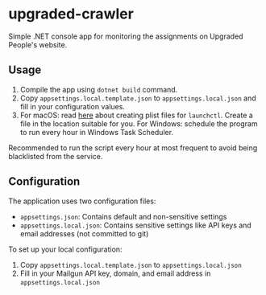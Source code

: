 # upgraded-crawler

Simple .NET console app for monitoring the assignments on Upgraded People's website.

## Usage

1. Compile the app using `dotnet build` command.
2. Copy `appsettings.local.template.json` to `appsettings.local.json` and fill in your configuration values.
3. For macOS: read [here](https://alvinalexander.com/mac-os-x/mac-osx-startup-crontab-launchd-jobs/) about creating plist files for `launchctl`. Create a file in the location suitable for you.
   For Windows: schedule the program to run every hour in Windows Task Scheduler.

Recommended to run the script every hour at most frequent to avoid being blacklisted from the service.

## Configuration

The application uses two configuration files:
- `appsettings.json`: Contains default and non-sensitive settings
- `appsettings.local.json`: Contains sensitive settings like API keys and email addresses (not committed to git)

To set up your local configuration:
1. Copy `appsettings.local.template.json` to `appsettings.local.json`
2. Fill in your Mailgun API key, domain, and email address in `appsettings.local.json`
